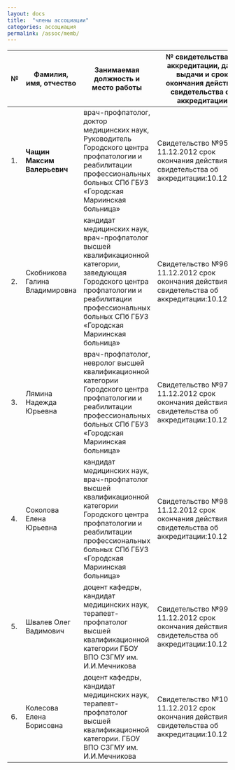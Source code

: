 ```yaml
---
layout: docs
title:  "члены ассоциации"
categories: ассоциация
permalink: /assoc/memb/
---
```


№  | Фамилия, имя, отчество | Занимаемая должность и место работы | № свидетельства об аккредитации, дата выдачи и срок окончания действия свидетельства об аккредитации
---|---|---|---
1. | **Чащин Максим Валерьевич** | врач-профпатолог, доктор медицинских наук, Руководитель Городского центра профпатологии и реабилитации профессиональных больных СПб ГБУЗ  «Городская Мариинская больница» | Свидетельство №95 от 11.12.2012 срок окончания действия свидетельства об аккредитации:10.12.2017
2. | Скобникова Галина Владимировна | кандидат медицинских наук, врач-профпатолог высшей квалификационной категории, заведующая Городского центра профпатологии и реабилитации профессиональных больных СПб ГБУЗ  «Городская Мариинская больница» | Свидетельство №96 от 11.12.2012 срок окончания действия свидетельства об аккредитации:10.12.2017
3. | Лямина Надежда Юрьевна | врач-профпатолог, невролог высшей квалификационной категории Городского центра профпатологии и реабилитации профессиональных больных СПб ГБУЗ  «Городская Мариинская больница» | Свидетельство №97 от 11.12.2012 срок окончания действия свидетельства об аккредитации:10.12.2017
4. | Соколова Елена Юрьевна | кандидат медицинских наук, врач-профпатолог высшей квалификационной категории Городского центра профпатологии и реабилитации профессиональных больных СПб ГБУЗ  «Городская Мариинская больница» | Свидетельство №98 от 11.12.2012 срок окончания действия свидетельства об аккредитации:10.12.2017
5. | Швалев Олег Вадимович | доцент кафедры, кандидат медицинских наук, терапевт-профпатолог высшей квалификационной категории ГБОУ ВПО СЗГМУ им. И.И.Мечникова | Свидетельство №99 от 11.12.2012 срок окончания действия свидетельства об аккредитации:10.12.2017
6. | Колесова Елена Борисовна | доцент кафедры, кандидат медицинских наук, терапевт-профпатолог высшей квалификационной категории. ГБОУ ВПО СЗГМУ им. И.И.Мечникова | Свидетельство №100 от 11.12.2012 срок окончания действия свидетельства об аккредитации:10.12.2017
